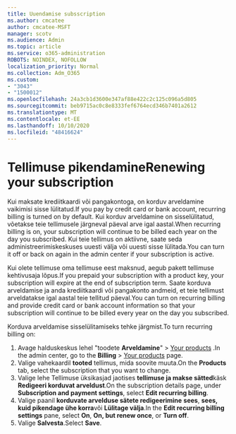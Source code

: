 ```yaml
---
title: Uuendamise subsscription
ms.author: cmcatee
author: cmcatee-MSFT
manager: scotv
ms.audience: Admin
ms.topic: article
ms.service: o365-administration
ROBOTS: NOINDEX, NOFOLLOW
localization_priority: Normal
ms.collection: Adm_O365
ms.custom:
- "3043"
- "1500012"
ms.openlocfilehash: 24a3cb1d3600e347af88e422c2c125c096a5d805
ms.sourcegitcommit: beb9715ac0c8e8333fef6764ecd346b7401a2612
ms.translationtype: MT
ms.contentlocale: et-EE
ms.lasthandoff: 10/10/2020
ms.locfileid: "48416624"
---
```

# <a name="renewing-your-subscription"></a><span data-ttu-id="d9f49-102">Tellimuse pikendamine</span><span class="sxs-lookup"><span data-stu-id="d9f49-102">Renewing your subscription</span></span>

<span data-ttu-id="d9f49-103">Kui maksate krediitkaardi või pangakontoga, on korduv arveldamine vaikimisi sisse lülitatud.</span><span class="sxs-lookup"><span data-stu-id="d9f49-103">If you pay by credit card or bank account, recurring billing is turned on by default.</span></span> <span data-ttu-id="d9f49-104">Kui korduv arveldamine on sisselülitatud, võetakse teie tellimusele järgneval päeval arve igal aastal.</span><span class="sxs-lookup"><span data-stu-id="d9f49-104">When recurring billing is on, your subscription will continue to be billed each year on the day you subscribed.</span></span> <span data-ttu-id="d9f49-105">Kui teie tellimus on aktiivne, saate seda administreerimiskeskuses uuesti välja või uuesti sisse lülitada.</span><span class="sxs-lookup"><span data-stu-id="d9f49-105">You can turn it off or back on again in the admin center if your subscription is active.</span></span>

<span data-ttu-id="d9f49-106">Kui olete tellimuse oma tellimuse eest maksnud, aegub pakett tellimuse kehtivusaja lõpus.</span><span class="sxs-lookup"><span data-stu-id="d9f49-106">If you prepaid your subscription with a product key, your subscription will expire at the end of subscription term.</span></span> <span data-ttu-id="d9f49-107">Saate korduva arveldamise ja anda krediitkaardi või pangakonto andmeid, et teie tellimust arveldatakse igal aastal teie tellitud päeval.</span><span class="sxs-lookup"><span data-stu-id="d9f49-107">You can turn on recurring billing and provide credit card or bank account information so that your subscription will continue to be billed every year on the day you subscribed.</span></span>

<span data-ttu-id="d9f49-108">Korduva arveldamise sisselülitamiseks tehke järgmist.</span><span class="sxs-lookup"><span data-stu-id="d9f49-108">To turn recurring billing on:</span></span>

1. <span data-ttu-id="d9f49-109">Avage halduskeskus lehel "toodete **Arveldamine**"  >  [Your products](https://go.microsoft.com/fwlink/p/?linkid=842054) .</span><span class="sxs-lookup"><span data-stu-id="d9f49-109">In the admin center, go to the **Billing** > [Your products](https://go.microsoft.com/fwlink/p/?linkid=842054) page.</span></span>
2. <span data-ttu-id="d9f49-110">Valige vahekaardil **tooted** tellimus, mida soovite muuta.</span><span class="sxs-lookup"><span data-stu-id="d9f49-110">On the **Products** tab, select the subscription that you want to change.</span></span>
3. <span data-ttu-id="d9f49-111">Valige lehe Tellimuse üksikasjad jaotises **tellimuse ja makse sätted**käsk **Redigeeri korduvat arveldust**.</span><span class="sxs-lookup"><span data-stu-id="d9f49-111">On the subscription details page, under **Subscription and payment settings**, select **Edit recurring billing**.</span></span>
4. <span data-ttu-id="d9f49-112">Valige paanil **korduvate arvelduse sätete redigeerimine** **sees**, **sees, kuid pikendage ühe korra**või **Lülitage välja**.</span><span class="sxs-lookup"><span data-stu-id="d9f49-112">In the **Edit recurring billing settings** pane, select **On**, **On, but renew once**, or **Turn off**.</span></span>
5. <span data-ttu-id="d9f49-113">Valige **Salvesta**.</span><span class="sxs-lookup"><span data-stu-id="d9f49-113">Select **Save**.</span></span> 